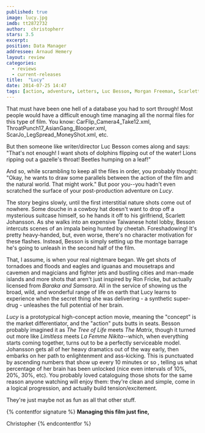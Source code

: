 ```yaml
---
published: true
image: lucy.jpg
imdb: tt2872732
author:  christopherr
stars: 3.5
excerpt: 
position: Data Manager
addressee: Arnaud Hemery
layout: review
categories: 
  - reviews
  - current-releases
title:  "Lucy"
date: 2014-07-25 14:47
tags: [action, adventure, Letters, Luc Besson, Morgan Freeman, Scarlett Johansson, sci-fi]
---
```



That must have been one hell of a database you had to sort through! Most people would have a difficult enough time managing all the normal files for this type of film. You know: CarFlip_Camera4_Take12.xml, ThroatPunch17_AsianGang_Blooper.xml, ScarJo_LegSpread_MoneyShot.xml, etc.

But then someone like writer/director Luc Besson comes along and says: "That's not enough! I want shots of dolphins flipping out of the water! Lions ripping out a gazelle's throat! Beetles humping on a leaf!"

And so, while scrambling to keep all the files in order, you probably thought: "Okay, he wants to draw some parallels between the action of the film and the natural world. That might work." But poor you--you hadn't even scratched the surface of your post-production adventure on _Lucy_.



The story begins slowly, until the first interstitial nature shots come out of nowhere. Some douche in a cowboy hat doesn't want to drop off a mysterious suitcase himself, so he hands it off to his girlfriend, Scarlett Johansson. As she walks into an expensive Taiwanese hotel lobby, Besson intercuts scenes of an impala being hunted by cheetah. Foreshadowing! It's pretty heavy-handed, but, even worse, there's no character motivation for these flashes. Instead, Besson is simply setting up the montage barrage he's going to unleash in the second half of the film.

That, I assume, is when your real nightmare began. We get shots of tornadoes and floods and eagles and iguanas and mousetraps and cavemen and magicians and fighter jets and bustling cities and man-made islands and more shots that aren't just inspired by Ron Fricke, but actually licensed from _Baraka _and_ Samsara_. All in the service of showing us the broad, wild, and wonderful range of life on earth that Lucy learns to experience when the secret thing she was delivering - a synthetic super-drug - unleashes the full potential of her brain.

_Lucy_ is a prototypical high-concept action movie, meaning the "concept" is the market differentiator, and the "action" puts butts in seats. Besson probably imagined it as _The Tree of Life_ meets _The Matrix_, though it turned out more like _Limitless_ meets _La Femme Nikita_--which, when everything starts coming together, turns out to be a perfectly serviceable model. Johansson gets all of her heavy dramatics out of the way early, then embarks on her path to enlightenment and ass-kicking. This is punctuated by ascending numbers that show up every 10 minutes or so , telling us what percentage of her brain has been unlocked (nice even intervals of 10%, 20%, 30%, etc). You probably loved cataloguing those shots for the same reason anyone watching will enjoy them: they're clean and simple, come in a logical progression, and actually build tension/excitement.

They're just maybe not as fun as all that other stuff.

{% contentfor signature %}
**Managing this film just fine,** 

Christopher
{% endcontentfor %}